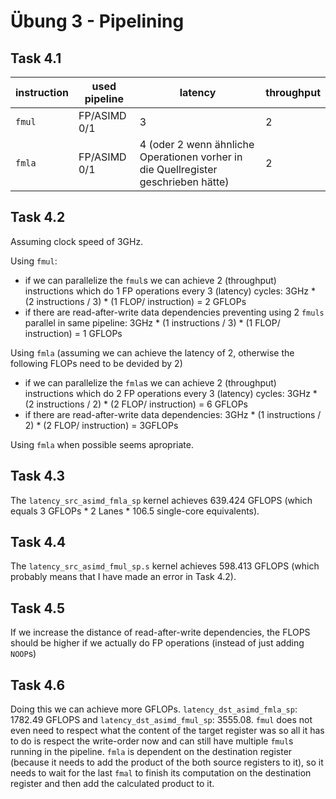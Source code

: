 # Übung 3 - Pipelining

## Task 4.1

| instruction | used pipeline | latency | throughput |
| --- | --- | --- | --- |
| `fmul` | FP/ASIMD 0/1 | 3 | 2 |
| `fmla` | FP/ASIMD 0/1 | 4 (oder 2 wenn ähnliche Operationen vorher in die Quellregister geschrieben hätte) | 2 |

## Task 4.2

Assuming clock speed of 3GHz.

Using `fmul`:
- if we can parallelize the `fmul`s we can achieve 2 (throughput) instructions which do 1 FP operations every 3 (latency) cycles: 3GHz * (2 instructions / 3) * (1 FLOP/ instruction) = 2 GFLOPs
- if there are read-after-write data dependencies preventing using 2 `fmuls` parallel in same pipeline: 3GHz * (1 instructions / 3) * (1 FLOP/ instruction) = 1 GFLOPs

Using `fmla` (assuming we can achieve the latency of 2, otherwise the following FLOPs need to be devided by 2)
- if we can parallelize the `fmla`s we can achieve 2 (throughput) instructions which do 2 FP operations every 3 (latency) cycles: 3GHz * (2 instructions / 2) * (2 FLOP/ instruction) = 6 GFLOPs
- if there are read-after-write data dependencies: 3GHz * (1 instructions / 2) * (2 FLOP/ instruction) = 3GFLOPs

Using `fmla` when possible seems apropriate.

## Task 4.3

The `latency_src_asimd_fmla_sp` kernel achieves 639.424 GFLOPS (which equals 3 GFLOPs * 2 Lanes * 106.5 single-core equivalents).

## Task 4.4

The `latency_src_asimd_fmul_sp.s` kernel achieves 598.413 GFLOPS (which probably means that I have made an error in Task 4.2).

## Task 4.5

If we increase the distance of read-after-write dependencies, the FLOPS should be higher if we actually do FP operations (instead of just adding `NOOP`s)

## Task 4.6

Doing this we can achieve more GFLOPs. `latency_dst_asimd_fmla_sp`: 1782.49 GFLOPS and `latency_dst_asimd_fmul_sp`: 3555.08. `fmul` does not even need to respect what the content of the target register was so all it has to do is respect the write-order now and can still have multiple `fmul`s running in the pipeline. `fmla` is dependent on the destination register (because it needs to add the product of the both source registers to it), so it needs to wait for the last `fmal` to finish its computation on the destination register and then add the calculated product to it.